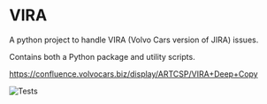 # VIRA
A python project to handle VIRA (Volvo Cars version of JIRA) issues.

Contains both a Python package and utility scripts.

https://confluence.volvocars.biz/display/ARTCSP/VIRA+Deep+Copy

![Tests](https://github.com/mCodingLLC/SlapThatLikeButton-TestingStarterProject/actions/workflows/tests.yml/badge.svg)
